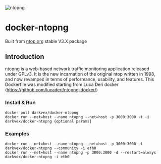 
![ntopng](https://camo.githubusercontent.com/58e2a1ecfff62d8ecc9d74633bd1013f26e06cba/687474703a2f2f7777772e6e746f702e6f72672f77702d636f6e74656e742f75706c6f6164732f323031352f30352f6e746f702e706e67)

# docker-ntopng
Built from [ntop.org](http://ntop.org) stable V3.X package

## Introduction

ntopng is a web-based network traffic monitoring application released under GPLv3. It is the new incarnation of the original ntop written in 1998, and now revamped in terms of performance, usability, and features.
This Dockerfile was modified starting from Luca Deri docker (https://github.com/lucaderi/ntopng-docker/)

### Install & Run
```
docker pull darkvex/docker-ntopng
docker run --net=host --name ntopng --net=host -p 3000:3000 -t -i darkvex/docker-ntopng {optional params}
```


### Examples
```
docker run --net=host --name ntopng --net=host -p 3000:3000 -t darkvex/docker-ntopng --community -i eth0
docker run --net=host --name ntopng -p 3000:3000 -d --restart=always darkvex/docker-ntopng -i eth0
```

